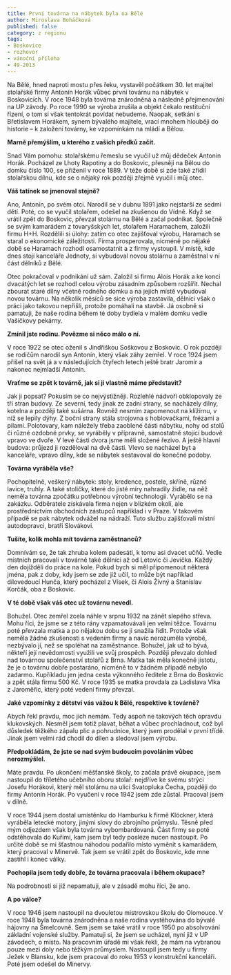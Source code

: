 ```yaml
---
title: První továrna na nábytek byla na Bělé
author: Miroslava Boháčková
published: false
category: z regionu
tags:
- Boskovice
- rozhovor
- vánoční příloha
- 49-2013
---
```


Na Bělé, hned naproti mostu přes řeku, vystavěl počátkem 30. let majitel stolařské firmy Antonín Horák vůbec první továrnu na nábytek v Boskovicích. V roce 1948 byla továrna znárodněná a následně přejmenování na UP závody. Po roce 1990 se výroba zrušila a objekt čekalo restituční řízení, o tom si však tentokrát povídat nebudeme. Naopak, setkání s Břetislavem Horákem, synem bývalého majitele, vrací mnohem hlouběji do historie – k založení továrny, ke vzpomínkám na mládí a Bělou.

**Marně přemýšlím, u kterého z vašich předků začít.**

Snad Vám pomohu: stolařskému řemeslu se vyučil už můj dědeček Antonín Horák. Pocházel ze Lhoty Rapotiny a do Boskovic, přesněji na Bělou do domku číslo 100, se přiženil v roce 1889. V téže době si zde také zřídil stolařskou dílnu, kde se o nějaký rok později zřejmě vyučil i můj otec.

**Váš tatínek se jmenoval stejně?**

Ano, Antonín, po svém otci. Narodil se v dubnu 1891 jako nejstarší ze sedmi dětí. Poté, co se vyučil stolařem, odešel na zkušenou do Vídně. Když se vrátil zpět do Boskovic, převzal stolárnu na Bělé a začal podnikat. Společně se svým kamarádem z tovaryšských let, stolařem Haramachem, založili firmu H+H. Rozdělili si úlohy: zatím co otec zajišťoval výrobu, Haramach se staral o ekonomické záležitosti. Firma prosperovala, nicméně po nějaké době se Haramach rozhodl osamostatnit a z firmy vystoupil. V místě, kde dnes stojí kanceláře Jednoty, si vybudoval novou stolárnu a zaměstnal v ní část dělníků z Bělé.

Otec pokračoval v podnikání už sám. Založil si firmu Alois Horák a ke konci dvacátých let se rozhodl celou výrobu zásadním způsobem rozšířit. Nechal zbourat staré dílny včetně rodného domku a na jejich místě vybudoval novou továrnu. Na několik měsíců se sice výroba zastavila, dělníci však o práci jako takovou nepřišli, protože pomáhali na stavbě. Já osobně si pamatuji, že naše rodina během té doby bydlela v malém domku vedle Vašíčkovy pekárny.

**Zmínil jste rodinu. Povězme si něco málo o ní.**

V roce 1922 se otec oženil s  Jindřiškou Soškovou z Boskovic. O rok později se rodičům narodil syn Antonín, který však záhy zemřel. V roce 1924 jsem přišel na svět já a v následujících čtyřech letech ještě bratr Jaromír a nakonec nejmladší Antonín.

**Vraťme se zpět k továrně, jak si ji vlastně máme představit?**

Jak ji popsat? Pokusím se co nejvýstižněji. Rozlehlé nádvoří obklopovaly ze tří stran budovy. Ze severní, tedy jinak ze zadní strany, se nacházely dílny, kotelna a později také sušárna. Rovněž nesmím zapomenout na klížírnu, v níž se lepily dýhy. Z boční strany stála strojovna s hoblovačkami, frézami a pilami. Polotovary, kam náležely třeba zaoblené části nábytku, nohy od stolů či různé ozdobné prvky, se vyráběly v přípravně, samostatně stojící budově vpravo ve dvoře. V levé části dvora jsme měli složené řezivo. A ještě hlavní budova: průjezd ji rozděloval na dvě části. Vlevo se nacházel byt a kanceláře, vpravo dílny, kde se nábytek sestavoval do konečné podoby.

**Továrna vyráběla vše?**

Pochopitelně, veškerý nábytek: stoly, kredence, postele, skříně, různé lavice, truhly. A také stoličky, které do jisté míry nahradily židle, na něž neměla továrna zpočátku potřebnou výrobní technologii. Vyrábělo se na zakázku. Odběratele získávala firma nejen v blízkém okolí, ale prostřednictvím obchodních zástupců například i v Praze. V takovém případě se pak nábytek odvážel na nádraží. Tuto službu zajišťovali místní autodopravci, bratři Slovákovi.

**Tušíte, kolik mohla mít továrna zaměstnanců?**

Domnívám se, že tak zhruba kolem padesáti, k tomu asi dvacet učňů. Vedle místních pracovali v továrně také dělníci až od Letovic či Jevíčka. Každý den dojížděli do práce na kole. Pokud bych si měl připomenout některá jména, pak z doby, kdy jsem se zde již učil, to může být například dílovedoucí Hunča, který pocházel z Vísek, či Alois Živný a Stanislav Korčák, oba z Boskovic.

**V té době však váš otec už továrnu nevedl.**

Bohužel. Otec zemřel zcela náhle v srpnu 1932 na zánět slepého střeva. Mohu říci, že jsme se z této rány vzpamatovávali jen velmi těžce. Továrnu poté převzala matka a po nějakou dobu se ji snažila řídit. Protože však neměla žádné zkušenosti s vedením firmy a navíc nerozuměla výrobě, nezbývalo jí, než se spoléhat na zaměstnance. Bohužel, jak už to bývá, někteří její nevědomosti využili ve svůj prospěch. Později převzalo dohled nad továrnou společenství stolařů z Brna. Matka tak měla konečně jistotu, že je o továrnu dobře postaráno, nicméně to v žádném případě nebylo zadarmo. Kupříkladu jen jedna cesta výkonného ředitele z Brna do Boskovic a zpět stála firmu 500 Kč. V roce 1935 se matka provdala za Ladislava Vlka z Jaroměřic, který poté vedení firmy převzal.

**Jaké vzpomínky z dětství vás vážou k Bělé, respektive k továrně?**

Abych řekl pravdu, moc jich nemám. Tedy aspoň ne takových těch opravdu klukovských. Nesměl jsem totiž plavat, běhat a vůbec prochladnout, což byl důsledek těžkého zápalu plic a pohrudnice, který jsem prodělal v první třídě. Jinak jsem velmi rád chodil do dílen a sledoval jsem výrobu.

**Předpokládám, že jste se nad svým budoucím povoláním vůbec nerozmýšlel.**

Máte pravdu. Po ukončení měšťanské školy, to začala právě okupace, jsem nastoupil do tříletého učebního oboru stolař: nejdříve ke svému strýci Josefu Horákovi, který měl stolárnu na ulici Svatopluka Čecha, později do firmy Antonín Horák. Po vyučení v roce 1942 jsem zde zůstal. Pracoval jsem v dílně.

V roce 1944 jsem dostal umístěnku do Hamburku k firmě Klöckner, která vyráběla letecké motory, jinými slovy do zbrojního průmyslu. Těsně před mým odjezdem však byla továrna vybombardovaná. Část firmy se poté odstěhovala do Kuřimi, kam jsem byl tedy posléze nucen nastoupit. Po určité době se mi šťastnou náhodou podařilo místo vyměnit s kamarádem, který pracoval v Minervě. Tak jsem se vrátil zpět do Boskovic, kde mne zastihl i konec války.

**Pochopila jsem tedy dobře, že továrna pracovala i během okupace?**

Na podrobnosti si již nepamatuji, ale v zásadě mohu říci, že ano.

**A po válce?**

V roce 1946 jsem nastoupil na dvouletou mistrovskou školu do Olomouce. V roce 1948 byla továrna znárodněna a naše rodina vystěhována do bývalé hájovny na Šmelcovně. Sem jsem se také vrátil v roce 1950 po absolvování základní vojenské služby. Pamatuji si, že jsem se ucházel, nyní již v UP závodech, o místo. Na pracovním úřadě mi však řekli, že mám na vybranou pouze mezi doly nebo těžkým průmyslem. Nastoupil jsem tedy u firmy Ježek v Blansku, kde jsem pracoval do roku 1953 v konstrukční kanceláři. Poté jsem odešel do Minervy.
